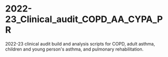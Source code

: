 # 2022-23_Clinical_audit_COPD_AA_CYPA_PR
2022-23 clinical audit build and analysis scripts for COPD, adult asthma, children and young person's asthma, and pulmonary rehabilitation.
